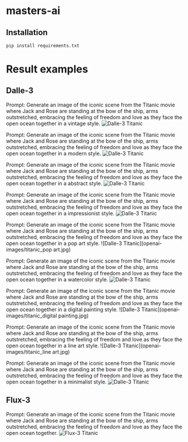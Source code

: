 # masters-ai

## Installation

```bash
pip install requirements.txt
```

# Result examples

## Dalle-3
Prompt: Generate an image of the iconic scene from the Titanic movie where Jack and Rose are standing at the bow of the ship, arms outstretched, embracing the feeling of freedom and love as they face the open ocean together in a vintage style.
![Dalle-3 Titanic](openai-images/titanic_vintage.jpg)

Prompt: Generate an image of the iconic scene from the Titanic movie where Jack and Rose are standing at the bow of the ship, arms outstretched, embracing the feeling of freedom and love as they face the open ocean together in a modern style.
![Dalle-3 Titanic](openai-images/titanic_modern.jpg)

Prompt: Generate an image of the iconic scene from the Titanic movie where Jack and Rose are standing at the bow of the ship, arms outstretched, embracing the feeling of freedom and love as they face the open ocean together in a abstract style.
![Dalle-3 Titanic](openai-images/titanic_abstract.jpg)

Prompt: Generate an image of the iconic scene from the Titanic movie where Jack and Rose are standing at the bow of the ship, arms outstretched, embracing the feeling of freedom and love as they face the open ocean together in a impressionist style.
![Dalle-3 Titanic](openai-images/titanic_impressionist.jpg)

Prompt: Generate an image of the iconic scene from the Titanic movie where Jack and Rose are standing at the bow of the ship, arms outstretched, embracing the feeling of freedom and love as they face the open ocean together in a pop art style.
![Dalle-3 Titanic](openai-images/titanic_pop art.jpg)

Prompt: Generate an image of the iconic scene from the Titanic movie where Jack and Rose are standing at the bow of the ship, arms outstretched, embracing the feeling of freedom and love as they face the open ocean together in a watercolor style.
![Dalle-3 Titanic](openai-images/titanic_watercolor.jpg)

Prompt: Generate an image of the iconic scene from the Titanic movie where Jack and Rose are standing at the bow of the ship, arms outstretched, embracing the feeling of freedom and love as they face the open ocean together in a digital painting style.
![Dalle-3 Titanic](openai-images/titanic_digital painting.jpg)

Prompt: Generate an image of the iconic scene from the Titanic movie where Jack and Rose are standing at the bow of the ship, arms outstretched, embracing the feeling of freedom and love as they face the open ocean together in a line art style.
![Dalle-3 Titanic](openai-images/titanic_line art.jpg)

Prompt: Generate an image of the iconic scene from the Titanic movie where Jack and Rose are standing at the bow of the ship, arms outstretched, embracing the feeling of freedom and love as they face the open ocean together in a minimalist style.
![Dalle-3 Titanic](openai-images/titanic_minimalist.jpg)

## Flux-3
Prompt: Generate an image of the iconic scene from the Titanic movie where Jack and Rose are standing at the bow of the ship, arms outstretched, embracing the feeling of freedom and love as they face the open ocean together.
![Flux-3 Titanic](flux-images/flux-image.jpg)
